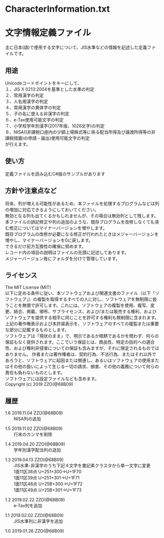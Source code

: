 # CharacterInformation.txt  
文字情報定義ファイル
======================
主に日本(語)で使用する文字について、JIS水準などの情報を記述した定義ファイルです。  

用途
------
Unicodeコードポイントをキーにして、  
１、JIS X 0213:2004を基準とした水準の判定  
２、常用漢字の判定  
３、人名用漢字の判定  
４、常用漢字の異体字の判定  
５、子の名に使える非漢字の判定  
６、e-Tax使用可能文字の判定  
７、小学校学年別漢字(2017年版、1026文字)の判定  
８、NISA((非課税口座内の少額上場株式等に係る配当所得及び譲渡所得等の非課税措置)の申請・届出)使用可能文字の判定  
が行えます。  

使い方
------
定義ファイルを読み込むC#版のサンプルがあります  

方針や注意点など
------
将来、列が増える可能性があるため、本ファイルを処理するプログラムなどは列の増加に対応できるようにしておいてください。  
無効となる列も出てくるかもしれませんが、その場合は無効列として残します。  
本ファイルの誤記修正や列の追加のような、既存プログラムを改修しなくても済む修正についてはマイナーバージョンを増やします。  
既存プログラムの改修が必要になる修正が行われたときはメジャーバージョンを増やし、マイナーバージョンを0に戻します。  
できるだけ前方互換性の確保に努めます。  
レコード内の項目の説明はファイルの先頭に記述してあります。  
メジャーバージョン毎にフォルダを分けて管理しています。  

ライセンス
------
The MIT License (MIT)  
以下に定める条件に従い、本ソフトウェアおよび関連文書のファイル（以下「ソフトウェア」）の複製を取得するすべての人に対し、ソフトウェアを無制限に扱うことを無償で許可します。これには、ソフトウェアの複製を使用、複写、変更、結合、掲載、頒布、サブライセンス、および/または販売する権利、およびソフトウェアを提供する相手に同じことを許可する権利も無制限に含まれます。  
上記の著作権表示および本許諾表示を、ソフトウェアのすべての複製または重要な部分に記載するものとします。  
ソフトウェアは「現状のまま」で、明示であるか暗黙であるかを問わず、何らの保証もなく提供されます。ここでいう保証とは、商品性、特定の目的への適合性、および権利非侵害についての保証も含みますが、それに限定されるものではありません。 作者または著作権者は、契約行為、不法行為、またはそれ以外であろうと、ソフトウェアに起因または関連し、あるいはソフトウェアの使用またはその他の扱いによって生じる一切の請求、損害、その他の義務について何らの責任も負わないものとします。  
ソフトウェアには設定ファイルなども含めます。  
Copyright (c) 2019 ZZO(@68B09)  

履歴
-----
1.6 2019.11.04 ZZO(@68B09)  
　　NISA列の追加  
  
1.5 2019.11.02 ZZO(@68B09)  
　　行末のカンマを削除  
  
1.4 2019.04.20 ZZO(@68B09)  
　　学年別漢字配当列の追加  
  
1.3	2019.04.13 ZZO(@68B09)  
　　JIS水準-非漢字のうち下記４文字を書記素クラスタから単一文字に変更  
　　1面11区38点 U+251+300→U+1F70  
　　1面11区39点 U+251+301→U+1F71  
　　1面11区48点 U+25B+300→U+1F72  
　　1面11区49点 U+25B+301→U+1F73  
  
1.2	2019.02.22 ZZO(@68B09)  
　　e-Tax列を追加  
  
1.1	2019.02.02 ZZO(@68B09)  
　　JIS水準列に非漢字を追加  
  
1.0 2019.01.26 ZZO(@68B09)  
